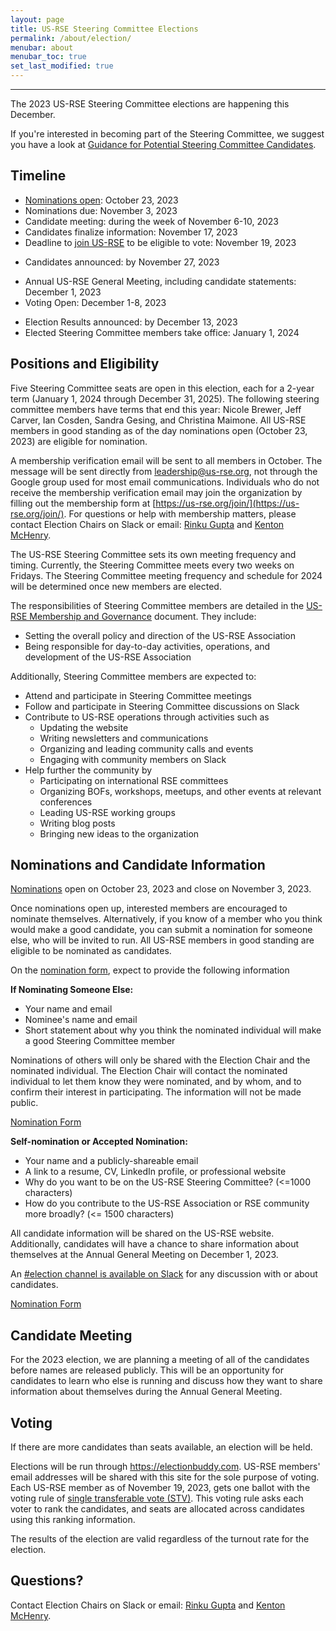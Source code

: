 ```yaml
---
layout: page
title: US-RSE Steering Committee Elections
permalink: /about/election/
menubar: about
menubar_toc: true
set_last_modified: true
---
```

<!--
**The [Election Results](/2022-12-10-election-results/) are in!  Congratulations to Julia Damerow, Rinku Gupta, Kenton McHenry, and Miranda Mundt.**
-->
<hr>

The 2023 US-RSE Steering Committee elections are happening this December.

If you're interested in becoming part of the Steering Committee, we suggest you have a look at [Guidance for Potential Steering Committee Candidates](/2022-07-01-candidate-guidance/).

## Timeline

* [Nominations open](https://docs.google.com/forms/d/e/1FAIpQLScJcBNhvT0qDGwXgM5qsRbonVQ9TVsutacupXBl_7NJz2zTcw/viewform): October 23, 2023
* Nominations due: November 3, 2023
* Candidate meeting: during the week of November 6-10, 2023
* Candidates finalize information: November 17, 2023
* Deadline to [join US-RSE](/join) to be eligible to vote: November 19, 2023
<!-- * [Candidates announced](/2022-11-18-sc-candidates/): by November 27, 2023 -->
* Candidates announced: by November 27, 2023
<!-- * [Annual US-RSE General Meeting](/events/2022/2022-12-AGM/), including candidate statements: December 1, 2023 -->
* Annual US-RSE General Meeting, including candidate statements:  December 1, 2023
* Voting Open: December 1-8, 2023
<!-- * [Election Results announced](/2022-12-10-election-results/): by December 13, 2023 -->
* Election Results announced: by December 13, 2023 
* Elected Steering Committee members take office: January 1, 2024

  
## Positions and Eligibility

Five Steering Committee seats are open in this election, each for a 2-year term (January 1, 2024 through December 31, 2025). The following steering committee members have terms that end this year: Nicole Brewer, Jeff Carver, Ian Cosden, Sandra Gesing, and Christina Maimone. 
All US-RSE members in good standing as of the day nominations open (October 23, 2023) are eligible for nomination.

A membership verification email will be sent to all members in October. The message will be sent directly from leadership@us-rse.org, not through the Google group used for most email communications.   Individuals who do not receive the membership verification email may join the organization by filling out the membership form at [https://us-rse.org/join/](https://us-rse.org/join/).  For questions or help with membership matters, please contact Election Chairs on Slack or email: [Rinku Gupta](mailto:rgupta@anl.gov) and [Kenton McHenry](mailto:mchenry@illinois.edu).

The US-RSE Steering Committee sets its own meeting frequency and timing.  Currently, the Steering Committee meets every two weeks on Fridays.  The Steering Committee meeting frequency and schedule for 2024 will be determined once new members are elected.

The responsibilities of Steering Committee members are detailed in the [US-RSE Membership and Governance](https://github.com/USRSE/documents/blob/master/governance.md) document. They include:

* Setting the overall policy and direction of the US-RSE Association
* Being responsible for day-to-day activities, operations, and development of the US-RSE Association

Additionally, Steering Committee members are expected to:

* Attend and participate in Steering Committee meetings
* Follow and participate in Steering Committee discussions on Slack
* Contribute to US-RSE operations through activities such as
  * Updating the website
  * Writing newsletters and communications
  * Organizing and leading community calls and events
  * Engaging with community members on Slack
* Help further the community by
  * Participating on international RSE committees
  * Organizing BOFs, workshops, meetups, and other events at relevant conferences
  * Leading US-RSE working groups
  * Writing blog posts
  * Bringing new ideas to the organization

## Nominations and Candidate Information

<!-- **[Candidate Information is Available](/2022-11-18-sc-candidates/)** -->

[Nominations](https://docs.google.com/forms/d/e/1FAIpQLScJcBNhvT0qDGwXgM5qsRbonVQ9TVsutacupXBl_7NJz2zTcw/viewform) open on October 23, 2023 and close on November 3, 2023.

Once nominations open up, interested members are encouraged to nominate themselves.
Alternatively, if you know of a member who you think would make a good
candidate, you can submit a nomination 
for someone else, who will be invited to run.  All US-RSE members in good standing are eligible to be nominated as candidates.

On the [nomination form](https://docs.google.com/forms/d/e/1FAIpQLScJcBNhvT0qDGwXgM5qsRbonVQ9TVsutacupXBl_7NJz2zTcw/viewform), expect to provide the following information

**If Nominating Someone Else:**

* Your name and email
* Nominee's name and email
* Short statement about why you think the nominated individual will make a good Steering Committee member

Nominations of others will only be shared with the Election Chair and the
nominated individual. The Election Chair will contact the nominated individual
to let them know they were nominated, and by whom, and to confirm their
interest in participating. The information will not be made public.

[Nomination Form](https://docs.google.com/forms/d/e/1FAIpQLScJcBNhvT0qDGwXgM5qsRbonVQ9TVsutacupXBl_7NJz2zTcw/viewform)

**Self-nomination or Accepted Nomination:**

* Your name and a publicly-shareable email
* A link to a resume, CV, LinkedIn profile, or professional website
* Why do you want to be on the US-RSE Steering Committee? (<=1000 characters)
* How do you contribute to the US-RSE Association or RSE community more broadly? (<= 1500 characters)

All candidate information will be shared on the US-RSE website.  Additionally, candidates will have a chance to share information about themselves at the Annual General Meeting on December 1, 2023.

An [#election channel is available on
Slack](https://usrse.slack.com/archives/C01BC66Q16E) for any discussion with or
about candidates.

[Nomination Form](https://docs.google.com/forms/d/e/1FAIpQLScJcBNhvT0qDGwXgM5qsRbonVQ9TVsutacupXBl_7NJz2zTcw/viewform)

## Candidate Meeting

For the 2023 election, we are planning a meeting of all of the candidates before names are released publicly.  This will be an opportunity for candidates to learn who else is running and discuss how they want to share information about themselves during the Annual General Meeting.  

## Voting

If there are more candidates than seats available, an election will be held.  

Elections will be run through
https://electionbuddy.com.  US-RSE members' email
addresses will be shared with this site for the sole purpose of voting.  Each
US-RSE member as of November 19, 2023, gets one ballot with the voting rule of
[single transferable vote
(STV)](https://electionbuddy.com/features/voting-systems/stv-voting).  This
voting rule asks each voter to rank the candidates, and seats are allocated
across candidates using this ranking information.  

The results of the election are valid regardless of the turnout rate for the
election.


## Questions?

Contact Election Chairs on Slack or email: [Rinku Gupta](mailto:rgupta@anl.gov) and [Kenton McHenry](mailto:mchenry@illinois.edu).

